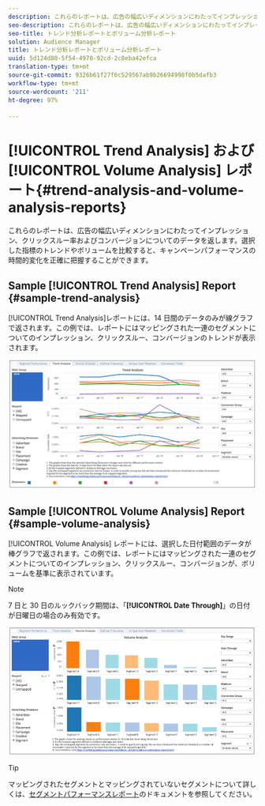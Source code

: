 ```yaml
---
description: これらのレポートは、広告の幅広いディメンションにわたってインプレッション、クリックスルー率およびコンバージョンについてのデータを返します。選択した指標のトレンドやボリュームを比較すると、キャンペーンパフォーマンスの時間的変化を正確に把握することができます。
seo-description: これらのレポートは、広告の幅広いディメンションにわたってインプレッション、クリックスルー率およびコンバージョンについてのデータを返します。選択した指標のトレンドやボリュームを比較すると、キャンペーンパフォーマンスの時間的変化を正確に把握することができます。
seo-title: トレンド分析レポートとボリューム分析レポート
solution: Audience Manager
title: トレンド分析レポートとボリューム分析レポート
uuid: 5d124d80-5f54-4970-92cd-2c8eba42efca
translation-type: tm+mt
source-git-commit: 9326b61f27f6c529567ab9b26694998f0b5dafb3
workflow-type: tm+mt
source-wordcount: '211'
ht-degree: 97%

---
```



# [!UICONTROL Trend Analysis] および [!UICONTROL Volume Analysis] レポート{#trend-analysis-and-volume-analysis-reports}

これらのレポートは、広告の幅広いディメンションにわたってインプレッション、クリックスルー率およびコンバージョンについてのデータを返します。選択した指標のトレンドやボリュームを比較すると、キャンペーンパフォーマンスの時間的変化を正確に把握することができます。

## Sample [!UICONTROL Trend Analysis] Report {#sample-trend-analysis}

[!UICONTROL Trend Analysis]レポートには、14 日間のデータのみが線グラフで返されます。この例では、レポートにはマッピングされた一連のセグメントについてのインプレッション、クリックスルー、コンバージョンのトレンドが表示されます。

![](assets/trend-analysis.png)

## Sample [!UICONTROL Volume Analysis] Report {#sample-volume-analysis}

[!UICONTROL Volume Analysis] レポートには、選択した日付範囲のデータが棒グラフで返されます。この例では、レポートにはマッピングされた一連のセグメントについてのインプレッション、クリックスルー、コンバージョンが、ボリュームを基準に表示されています。

>[!NOTE]
>
>7 日と 30 日のルックバック期間は、「**[!UICONTROL Date Through]**」の日付が日曜日の場合のみ有効です。

![](assets/volume-analysis.png)

>[!TIP]
>
>マッピングされたセグメントとマッピングされていないセグメントについて詳しくは、[セグメントパフォーマンスレポート](../../../reporting/audience-optimization-reports/aor-advertisers/segment-performance.md)のドキュメントを参照してください。

